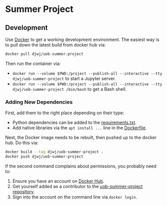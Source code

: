 # Summer Project

## Development
Use [Docker](https://www.docker.com/) to get a working development environment. The easiest way is to pull down the latest build from docker hub via:

```sh
docker pull djwj/uob-summer-project
```

Then run the container via:

  - `docker run --volume $PWD:/project --publish-all --interactive --tty djwj/uob-summer-project` to start a Jupyter server.
  - `docker run --volume $PWD:/project --publish-all --interactive --tty djwj/uob-summer-project /bin/bash` to get a Bash shell.
  
  
  ### Adding New Dependencies
  First, add them to the right place depending on their type:
  - Python dependencies can be added to the [requirements.txt](./requirements.txt).
  - Add native libraries via the `apt install ...` line in the [Dockerfile](./Dockerfile).
  
  Next, the Docker image needs to be rebuilt, then pushed up to the docker hub. Do this via:
  
  ```sh
  docker build --tag djwj/uob-summer-project .
  docker push djwj/uob-summer-project
  ```
  
  If the second command complains about permissions, you probably need to:
  
  1. Ensure you have an account on [Docker Hub](https://hub.docker.com).
  2. Get yourself added as a contributor to the [uob-summer-project repository](https://docker.io/djwj/uob-summer-project).
  3.  Sign into the account on the command line via `docker login`.

